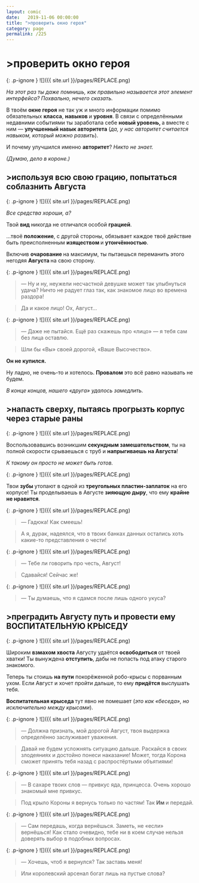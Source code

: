 ```yaml
---
layout: comic
date:   2019-11-06 00:00:00 
title: ">проверить окно героя"
category: page
permalink: /225
---
```

# >проверить окно героя

{: .p-ignore }
![]({{ site.url }}/pages/REPLACE.png)

<em>На этот раз ты даже помнишь, как правильно называется этот элемент интерфейса? Похвально, нечего сказать.</em>

В твоём <strong>окне героя</strong> не так уж и много информации помимо обязательных <strong>класса</strong>, <strong>навыков </strong>и <strong>уровня</strong>. В связи с определёнными недавними событиями ты заработала себе <strong>новый уровень, </strong>а вместе с ним — <strong>улучшенный навык авторитета</strong> (<em>да, у нас авторитет считается навыком, который можно развить</em>). 

И почему улучшился именно <strong>авторитет</strong>? <em>Никто не знает.</em>

<em>(Думаю, дело в короне.)</em>

## >используя всю свою грацию, попытаться соблазнить Августа

{: .p-ignore }
![]({{ site.url }}/pages/REPLACE.png)

<em>Все средства хороши, а?</em>

Твой <strong>вид </strong>никогда не отличался особой <strong>грацией</strong>. 

…твоё <strong>положение</strong>, с другой стороны, обязывает каждое твоё действие быть преисполненным <strong>изяществом </strong>и <strong>утончённостью</strong>.

Включив <strong>очарование </strong>на максимум, ты пытаешься переманить этого негодяя <strong>Августа </strong>на свою сторону.

{: .p-ignore }
![]({{ site.url }}/pages/REPLACE.png)

<blockquote>— Ну и ну, неужели несчастной девушке может так улыбнуться удача? Ничто не радует глаз так, как знакомое лицо во времена раздора!</blockquote>

<blockquote>Да и какое лицо! Ох, Август…</blockquote>

{: .p-ignore }
![]({{ site.url }}/pages/REPLACE.png)

<blockquote>— Даже не пытайся. Ещё раз скажешь про «лицо» — я тебя сам без лица оставлю.</blockquote>

<blockquote>Шли бы «Вы» своей дорогой, «Ваше Высочество».</blockquote>

<strong>Он не купился. </strong>

Ну ладно, не очень-то и хотелось. <strong>Провалом </strong>это всё равно называть не будем.

<em>В конце концов, нашего «друга» удалось замедлить.</em>

## >напасть сверху, пытаясь прогрызть корпус через старые раны

{: .p-ignore }
![]({{ site.url }}/pages/REPLACE.png)

Воспользовавшись возникшим <strong>секундным замешательством</strong>, ты на полной скорости срываешься с труб и <strong>напрыгиваешь на Августа</strong>! 

<em>К такому он просто не может быть готов.</em>

{: .p-ignore }
![]({{ site.url }}/pages/REPLACE.png)

Твои <strong>зубы </strong>утопают в одной из <strong>треугольных пластин-заплаток</strong> на его корпусе! Ты проделываешь в Августе <strong>зияющую дыру</strong>, что ему <strong>крайне не нравится</strong>.

{: .p-ignore }
![]({{ site.url }}/pages/REPLACE.png)

<blockquote>— Гадюка! Как смеешь!</blockquote>

<blockquote>А я, дурак, надеялся, что в твоих банках данных остались хоть какие-то представления о чести!</blockquote>

{: .p-ignore }
![]({{ site.url }}/pages/REPLACE.png)

<blockquote>— Тебе ли говорить про честь, Август! </blockquote>

<blockquote>Сдавайся! Сейчас же!</blockquote>

{: .p-ignore }
![]({{ site.url }}/pages/REPLACE.png)

<blockquote>— Ты думаешь, что я сдамся после лишь одного укуса?</blockquote>

## >преградить Августу путь и провести ему ВОСПИТАТЕЛЬНУЮ КРЫСЕДУ

{: .p-ignore }
![]({{ site.url }}/pages/REPLACE.png)

Широким <strong>взмахом хвоста</strong> Августу удаётся <strong>освободиться </strong>от твоей хватки! Ты вынуждена <strong>отступить</strong>, дабы не попасть под атаку старого знакомого.

Теперь ты стоишь <strong>на пути</strong> покорёженной робо-крысы с порванным ухом. Если Август и хочет пройти дальше, то ему <strong>придётся </strong>выслушать тебя.

<strong>Воспитательная крыседа </strong>тут явно не помешает (<em>это как «беседа», но исключительно между крысами</em>).

{: .p-ignore }
![]({{ site.url }}/pages/REPLACE.png)

<blockquote>— Должна признать, мой дорогой Август, твоя выдержка определённо заслуживает уважения.</blockquote>

<blockquote>Давай не будем усложнять ситуацию дальше. Раскайся в своих злодеяниях и достойно понеси наказание! Может, тогда Корона сможет принять тебя назад с распростёртыми объятиями!</blockquote>

{: .p-ignore }
![]({{ site.url }}/pages/REPLACE.png)

<blockquote>— В сахаре твоих слов — привкус яда, принцесса. Очень хорошо знакомый мне привкус.</blockquote>

<blockquote>Под крыло Короны я вернусь только по частям! Так <strong>Им </strong>и передай.</blockquote>

{: .p-ignore }
![]({{ site.url }}/pages/REPLACE.png)

<blockquote>— Сам передашь, когда вернёшься. Заметь, не «если» вернёшься! Как стало очевидно, тебе ни в коем случае нельзя доверять выбор в подобных вопросах.</blockquote>

{: .p-ignore }
![]({{ site.url }}/pages/REPLACE.png)

<blockquote>— Хочешь, чтоб я вернулся? Так заставь меня! </blockquote>

<blockquote>Или королевский арсенал богат лишь на пустые слова?</blockquote>

